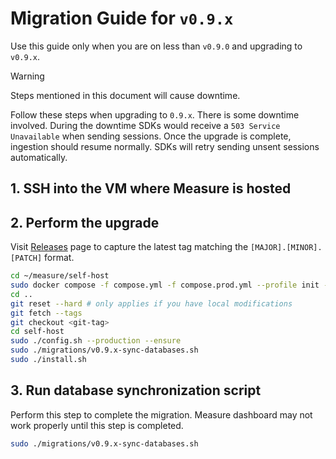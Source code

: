 # Migration Guide for `v0.9.x`

Use this guide only when you are on less than `v0.9.0` and upgrading to `v0.9.x`.

> [!WARNING]
>
> Steps mentioned in this document will cause downtime.

Follow these steps when upgrading to `0.9.x`. There is some downtime involved. During the downtime SDKs would receive a `503 Service Unavailable` when sending sessions. Once the upgrade is complete, ingestion should resume normally. SDKs will retry sending unsent sessions automatically.

## 1. SSH into the VM where Measure is hosted

## 2. Perform the upgrade

Visit [Releases](https://github.com/measure-sh/measure/releases) page to capture the latest tag matching the `[MAJOR].[MINOR].[PATCH]` format.

```sh
cd ~/measure/self-host
sudo docker compose -f compose.yml -f compose.prod.yml --profile init --profile migrate down --remove-orphans
cd ..
git reset --hard # only applies if you have local modifications
git fetch --tags
git checkout <git-tag>
cd self-host
sudo ./config.sh --production --ensure
sudo ./migrations/v0.9.x-sync-databases.sh
sudo ./install.sh
```

## 3. Run database synchronization script

Perform this step to complete the migration. Measure dashboard may not work properly until this step is completed.

```sh
sudo ./migrations/v0.9.x-sync-databases.sh
```
